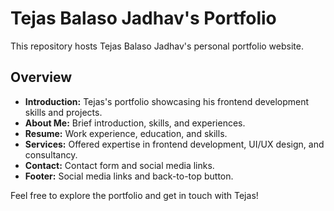 # Tejas Balaso Jadhav's Portfolio

This repository hosts Tejas Balaso Jadhav's personal portfolio website.

## Overview

- **Introduction:** Tejas's portfolio showcasing his frontend development skills and projects.
- **About Me:** Brief introduction, skills, and experiences.
- **Resume:** Work experience, education, and skills.
- **Services:** Offered expertise in frontend development, UI/UX design, and consultancy.
- **Contact:** Contact form and social media links.
- **Footer:** Social media links and back-to-top button.

Feel free to explore the portfolio and get in touch with Tejas!
